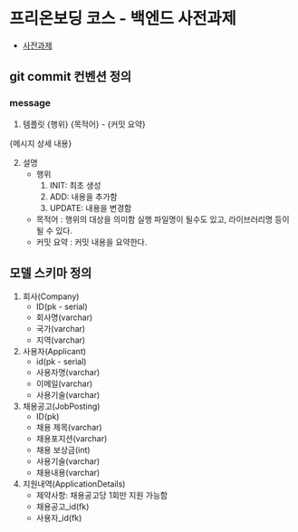 # 프리온보딩 코스 - 백엔드 사전과제
- [사전과제](https://bow-hair-db3.notion.site/5-1850bca26fda4e0ca1410df270c03409)

## git commit 컨벤션 정의
### message
1. 템플릿
{행위} {목적어} - {커밋 요약}

{메시지 상세 내용}

2. 설명
    - 행위
        1. INIT: 최초 생성   
        2. ADD: 내용을 추가함
        3. UPDATE: 내용을 변경함
    - 목적어
      : 행위의 대상을 의미함 실행 파일명이 될수도 있고, 라이브러리명 등이 될 수 있다.
    - 커밋 요약
      : 커밋 내용을 요약한다.
      
## 모델 스키마 정의
1. 회사(Company)
    - ID(pk - serial)
    - 회사명(varchar)
    - 국가(varchar)
    - 지역(varchar)
2. 사용자(Applicant)
    - id(pk - serial)
    - 사용자명(varchar)
    - 이메일(varchar)
    - 사용기술(varchar)
3. 채용공고(JobPosting)
    - ID(pk)
    - 채용 제목(varchar)
    - 채용포지션(varchar)
    - 채용 보상금(int)
    - 사용기술(varchar)
    - 채용내용(varchar) 
4. 지원내역(ApplicationDetails)   
    - 제약사항: 채용공고당 1회만 지원 가능함
    - 채용공고_id(fk)
    - 사용자_id(fk)
